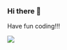 ### Hi there 👋

Have fun coding!!!

![](https://komarev.com/ghpvc/?username=dfleper&label=PROFILE+VIEWS&style=plastic&color=blueviolet)

<!--
**dfleper/dfleper** is a ✨ _special_ ✨ repository because its `README.md` (this file) appears on your GitHub profile.

Here are some ideas to get you started:

- 🔭 I’m currently working on ...
- 🌱 I’m currently learning ...
- 👯 I’m looking to collaborate on ...
- 🤔 I’m looking for help with ...
- 💬 Ask me about ...
- 📫 How to reach me: ...
- 😄 Pronouns: ...
- ⚡ Fun fact: ...
-->
